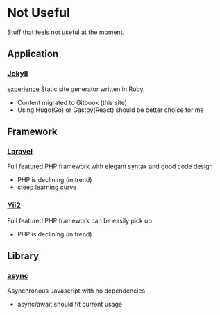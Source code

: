# Not Useful

Stuff that feels not useful at the moment.

## Application

### [Jekyll](https://jekyllrb.com/)
[experience](../experience/jekyll.md)
Static site generator written in Ruby.
- Content migrated to Gitbook (this site)
- Using Hugo(Go) or Gastby(React) should be better choice for me

## Framework 

### [Laravel](https://laravel.com)
Full featured PHP framework with elegant syntax and good code design
- PHP is declining (in trend)
- steep learning curve

### [Yii2](https://www.yiiframework.com/)
Full featured PHP framework can be easily pick up
- PHP is declining (in trend)

## Library

### [async](https://caolan.github.io/async/v3/)
Asynchronous Javascript with no dependencies
- async/await should fit current usage

